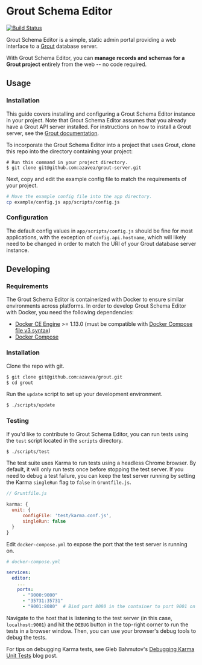 # Grout Schema Editor

[![Build Status](https://travis-ci.org/azavea/grout-schema-editor.svg?branch=develop)](https://travis-ci.org/azavea/grout-schema-editor)

Grout Schema Editor is a simple, static admin portal providing a web interface to
a [Grout](https://github.com/azavea/grout) database server.

With Grout Schema Editor, you can **manage records and schemas for a Grout project**
entirely from the web -- no code required.

## Usage

### Installation

This guide covers installing and configuring a Grout Schema Editor instance
in your project. Note that Grout Schema Editor assumes that you already have
a Grout API server installed. For instructions on how to install a Grout
server, see the [Grout documentation](https://github.com/azavea/grout).

To incorporate the Grout Schema Editor into a project that uses Grout, clone
this repo into the directory containing your project:

```
# Run this command in your project directory.
$ git clone git@github.com:azavea/grout-server.git
```

Next, copy and edit the example config file to match the requirements of your project.

```bash
# Move the example config file into the app directory.
cp example/config.js app/scripts/config.js
```

### Configuration

The default config values in `app/scripts/config.js` should be fine for most applications, with
the exception of `config.api.hostname`, which will likely need to be changed in order
to match the URI of your Grout database server instance.

## Developing

### Requirements

The Grout Schema Editor is containerized with Docker to ensure similar
environments across platforms. In order to develop Grout Schema Editor with Docker, you need the
following dependencies:

- [Docker CE Engine](https://docs.docker.com/install/) >= 1.13.0 (must be
  compatible with [Docker Compose file v3
  syntax](https://docs.docker.com/compose/compose-file/#compose-and-docker-compatibility-matrix))
- [Docker Compose](https://docs.docker.com/compose/install/)

### Installation

Clone the repo with git.

```bash
$ git clone git@github.com:azavea/grout.git
$ cd grout
```

Run the `update` script to set up your development environment.

```bash
$ ./scripts/update
```

### Testing

If you'd like to contribute to Grout Schema Editor, you can run tests using the
`test` script located in the `scripts` directory.

```bash
$ ./scripts/test
```

The test suite uses Karma to run tests using a headless Chrome browser. By
default, it will only run tests once before stopping the test server. If you
need to debug a test failure, you can keep the test server running by setting
the Karma `singleRun` flag to `false` in `Gruntfile.js`.

```javascript
// Gruntfile.js

karma: {
  unit: {
      configFile: 'test/karma.conf.js',
      singleRun: false
  }
}
```

Edit `docker-compose.yml` to expose the port that the test server is running
on.

```yml
# docker-compose.yml

services:
  editor:
    ...
    ports:
      - "9000:9000"
      - "35731:35731"
      - "9001:8080"  # Bind port 8080 in the container to port 9001 on your machine
```

Navigate to the host that is listening to the test server (in this case,
`localhost:9001`) and hit the `DEBUG` button in the top-right corner to run
the tests in a browser window. Then, you can use your browser's debug tools
to debug the tests.

For tips on debugging Karma tests, see Gleb Bahmutov's [Debugging
Karma Unit Tests](https://glebbahmutov.com/blog/debugging-karma-unit-tests/)
blog post.
